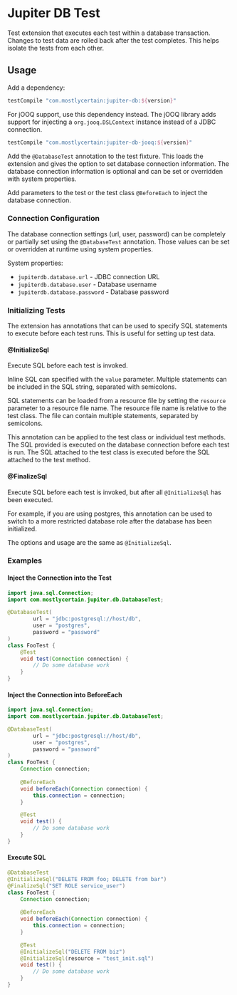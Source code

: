 # Jupiter DB Test

Test extension that executes each test within a database transaction. Changes to test data are
rolled back after the test completes. This helps isolate the tests from each other.

## Usage

Add a dependency:

```groovy
testCompile "com.mostlycertain:jupiter-db:${version}"
```

For jOOQ support, use this dependency instead. The jOOQ library adds support for injecting
a `org.jooq.DSLContext` instance instead of a JDBC connection.
```groovy
testCompile "com.mostlycertain:jupiter-db-jooq:${version}"
```

Add the `@DatabaseTest` annotation to the test fixture. This loads the extension and gives the
option to set database connection information. The database connection information is optional
and can be set or overridden with system properties.

Add parameters to the test or the test class `@BeforeEach` to inject the database connection.

### Connection Configuration

The database connection settings (url, user, password) can be completely or partially set using
the `@DatabaseTest` annotation. Those values can be set or overridden at runtime using
system properties.

System properties:
- `jupiterdb.database.url` - JDBC connection URL
- `jupiterdb.database.user` - Database username
- `jupiterdb.database.password` - Database password

### Initializing Tests

The extension has annotations that can be used to specify SQL statements to execute before each
test runs. This is useful for setting up test data.

#### @InitializeSql

Execute SQL before each test is invoked.

Inline SQL can specified with the `value` parameter. Multiple statements can be included in the
SQL string, separated with semicolons.

SQL statements can be loaded from a resource file by setting the `resource` parameter to a resource
file name. The resource file name is relative to the test class. The file can contain multiple
statements, separated by semicolons.

This annotation can be applied to the test class or individual test methods.
The SQL provided is executed on the database connection before each test is run. The SQL
attached to the test class is executed before the SQL attached to the test method.

#### @FinalizeSql

Execute SQL before each test is invoked, but after all `@InitializeSql` has been executed.

For example, if you are using postgres, this annotation can be used to switch to a more
restricted database role after the database has been initialized.

The options and usage are the same as `@InitializeSql`.

### Examples

#### Inject the Connection into the Test
```java
import java.sql.Connection;
import com.mostlycertain.jupiter.db.DatabaseTest;

@DatabaseTest(
        url = "jdbc:postgresql://host/db",
        user = "postgres",
        password = "password"
)
class FooTest {
    @Test
    void test(Connection connection) {
        // Do some database work
    }
}
```


#### Inject the Connection into BeforeEach
```java
import java.sql.Connection;
import com.mostlycertain.jupiter.db.DatabaseTest;

@DatabaseTest(
        url = "jdbc:postgresql://host/db",
        user = "postgres",
        password = "password"
)
class FooTest {
    Connection connection;
    
    @BeforeEach
    void beforeEach(Connection connection) {
        this.connection = connection;
    }

    @Test
    void test() {
        // Do some database work
    }
}
```

#### Execute SQL

```java
@DatabaseTest
@InitializeSql("DELETE FROM foo; DELETE from bar")
@FinalizeSql("SET ROLE service_user")
class FooTest {
    Connection connection;
    
    @BeforeEach
    void beforeEach(Connection connection) {
        this.connection = connection;
    }

    @Test
    @InitializeSql("DELETE FROM biz")
    @InitializeSql(resource = "test_init.sql")
    void test() {
        // Do some database work
    }
}
```
